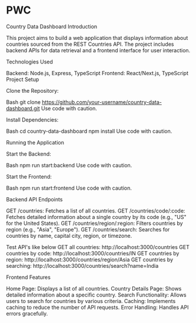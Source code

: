 # PWC
Country Data Dashboard 
Introduction

This project aims to build a web application that displays information about countries sourced from the REST Countries API. The project includes backend APIs for data retrieval and a frontend interface for user interaction.

Technologies Used

Backend: Node.js, Express, TypeScript
Frontend: React/Next.js, TypeScript
Project Setup

Clone the Repository:

Bash
git clone https://github.com/your-username/country-data-dashboard.git
Use code with caution.

Install Dependencies:

Bash
cd country-data-dashboard
npm install
Use code with caution.

Running the Application

Start the Backend:

Bash
npm run start:backend
Use code with caution.

Start the Frontend:

Bash
npm run start:frontend
Use code with caution.

Backend API Endpoints

GET /countries: Fetches a list of all countries.
GET /countries/code/:code: Fetches detailed information about a single country by its code (e.g., "US" for the United States).
GET /countries/region/:region: Filters countries by region (e.g., "Asia", "Europe").
GET /countries/search: Searches for countries by name, capital city, region, or timezone.

Test API's like below
GET all countries: http://localhost:3000/countries
GET countries by code: http://localhost:3000/countries/IN
GET countries by region: http://localhost:3000/countries/region/Asia
GET countries by searching: http://localhost:3000/countries/search?name=India

Frontend Features

Home Page: Displays a list of all countries.
Country Details Page: Shows detailed information about a specific country.
Search Functionality: Allows users to search for countries by various criteria.
Caching: Implements caching to reduce the number of API requests.
Error Handling: Handles API errors gracefully.
